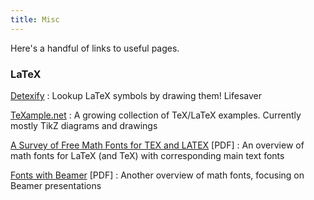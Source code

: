 ```yaml
---
title: Misc
---
```


Here's a handful of links to useful pages.

<h3>LaTeX</h3>

[Detexify](http://detexify.kirelabs.org/classify.html)
: Lookup LaTeX symbols by drawing them! Lifesaver

[TeXample.net](http://www.texample.net/)
: A growing collection of TeX/LaTeX examples. Currently mostly TikZ diagrams and drawings

[A Survey of Free Math Fonts for TEX and LATEX](https://tug.org/pracjourn/2006-1/hartke/hartke.pdf) [PDF]
: An overview of math fonts for LaTeX (and TeX) with corresponding main text fonts

[Fonts with Beamer](http://www.logicmatters.net/resources/pdfs/MathFonts.pdf) [PDF]
: Another overview of math fonts, focusing on Beamer presentations

